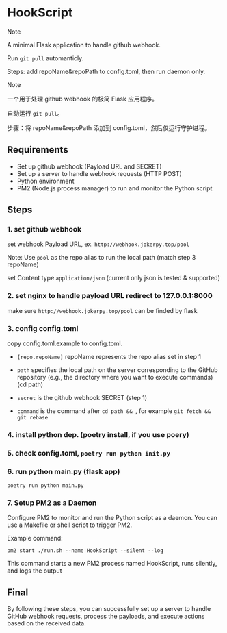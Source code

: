 # HookScript
> [!NOTE]
> A minimal Flask application to handle github webhook.
>
> Run `git pull` automanticly.
>
> Steps: add repoName&repoPath to config.toml, then run daemon only.

> [!NOTE]
> 一个用于处理 github webhook 的极简 Flask 应用程序。
>
> 自动运行 `git pull`。
>
> 步骤：将 repoName&repoPath 添加到 config.toml，然后仅运行守护进程。


## Requirements

- Set up github webhook (Payload URL and SECRET)
- Set up a server to handle webhook requests (HTTP POST)
- Python environment
- PM2 (Node.js process manager) to run and monitor the Python script

## Steps

### 1. set github webhook

set webhook  Payload URL, ex. `http://webhook.jokerpy.top/pool`

Note: Use `pool` as the repo alias to run the local path (match step 3 repoName)

set Content type `application/json` (current only json is tested & supported)

### 2. set nginx to handle payload URL redirect to 127.0.0.1:8000

make sure `http://webhook.jokerpy.top/pool` can be finded by flask

### 3. config config.toml

copy config.toml.example to config.toml.



- `[repo.repoName]`  repoName represents the repo alias set in step 1

- `path` specifies the local path on the server corresponding to the GitHub repository (e.g., the directory where you want to execute commands) (cd path)

- `secret` is the github webhook SECRET (step 1)

- `command` is the command after `cd path && `, for example `git fetch && git rebase`

### 4. install python dep. (poetry install, if you use poery)

### 5. check config.toml, `poetry run python init.py`

### 6. run python main.py (flask app)

`poetry run python main.py`


### 7. Setup PM2 as a Daemon

Configure PM2 to monitor and run the Python script as a daemon.
You can use a Makefile or shell script to trigger PM2.

Example command:

```shell
pm2 start ./run.sh --name HookScript --silent --log
```

This command starts a new PM2 process named HookScript, runs silently, and logs the output



## Final

By following these steps, you can successfully set up a server to handle GitHub webhook requests, process the payloads, and execute actions based on the received data.